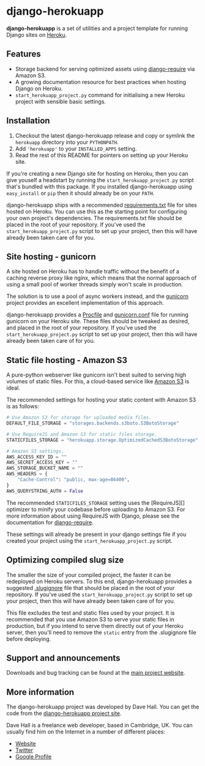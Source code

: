 django-herokuapp
==============

**django-herokuapp** is a set of utilities and a project template for running Django sites on [Heroku][].

[Heroku]: http://www.heroku.com/


Features
--------

*   Storage backend for serving optimized assets using [django-require][] via Amazon S3.
*   A growing documentation resource for best practices when hosting Django on Heroku.
*   `start_herokuapp_project.py` command for initialising a new Heroku project with sensible basic settings. 

[django-require]: https://github.com/etianen/django-herokuapp


Installation
------------

1.  Checkout the latest django-herokuapp release and copy or symlink the `herokuapp` directory into your `PYTHONPATH`.
2.  Add `'herokuapp'` to your `INSTALLED_APPS` setting.
3.  Read the rest of this README for pointers on setting up your Heroku site.  

If you're creating a new Django site for hosting on Heroku, then you can give youself a headstart by running
the `start_herokuapp_project.py` script that's bundled with this package. If you installed django-herokuapp using
`easy_install` or `pip` then it should already be on your `PATH`.

django-herokuapp ships with a recommended [requirements.txt][] file for sites hosted on Heroku. You can use this as
the starting point for configuring your own project's dependencies. The requirements.txt file should be placed in the
root of your repository. If you've used the `start_herokuapp_project.py` script to set up your project, then this
will have already been taken care of for you.

[requirements.txt]: https://raw.github.com/etianen/django-herokuapp/master/herokuapp/project_template/requirements.txt


Site hosting - gunicorn
-----------------------

A site hosted on Heroku has to handle traffic without the benefit of a caching reverse proxy like nginx, which means
that the normal approach of using a small pool of worker threads simply won't scale in production.

The solution is to use a pool of async workers instead, and the [gunicorn][] project provides an excellent implementation
of this approach. 

[gunicorn]: http://gunicorn.org/

django-herokuapp provides a [Procfile][] and [gunicorn.conf][] file for running gunicorn on your Heroku site. These
files should be tweaked as desired, and placed in the root of your repository. If you've used the `start_herokuapp_project.py`
script to set up your project, then this will have already been taken care of for you.

[Procfile]: https://raw.github.com/etianen/django-herokuapp/master/herokuapp/project_template/Procfile
[gunicorn.conf]: https://raw.github.com/etianen/django-herokuapp/master/herokuapp/project_template/gunicorn.conf


Static file hosting - Amazon S3
-------------------------------

A pure-python webserver like gunicorn isn't best suited to serving high volumes of static files. For this, a cloud-based
service like [Amazon S3][] is ideal.

The recommended settings for hosting your static content with Amazon S3 is as follows:

```python
# Use Amazon S3 for storage for uploaded media files.
DEFAULT_FILE_STORAGE = "storages.backends.s3boto.S3BotoStorage"

# Use RequireJS and Amazon S3 for static files storage.
STATICFILES_STORAGE = "herokuapp.storage.OptimizedCachedS3BotoStorage"

# Amazon S3 settings.
AWS_ACCESS_KEY_ID = ""
AWS_SECRET_ACCESS_KEY = ""
AWS_STORAGE_BUCKET_NAME = ""
AWS_HEADERS = {
    "Cache-Control": "public, max-age=86400",
}
AWS_QUERYSTRING_AUTH = False
```

The recommended `STATICFILES_STORAGE` setting uses the [RequireJS][] optimizer to minify your codebase before
uploading to Amazon S3. For more information about using RequireJS with Django, please see the documentation
for [django-require][].

These settings will already be present in your django settings file if you created your project using
the `start_herokuapp_project.py` script.

[Amazon S3]: http://aws.amazon.com/s3/


Optimizing compiled slug size
-----------------------------

The smaller the size of your compiled project, the faster it can be redeployed on Heroku servers. To this end,
django-herokuapp provides a suggested [.slugignore][] file that should be placed in the root of your repository.
If you've used the `start_herokuapp_project.py` script to set up your project, then this will have already been
taken care of for you.

This file excludes the test and static files used by your project. It is recommended that you use Amazon S3
to serve your static files in production, but if you intend to serve them directly out of your Heroku server,
then you'll need to remove the `static` entry from the .slugignore file before deploying.

[.slugignore]: https://raw.github.com/etianen/django-herokuapp/master/herokuapp/project_template/.slugignore


Support and announcements
-------------------------

Downloads and bug tracking can be found at the [main project website][].

[main project website]: http://github.com/etianen/django-herokuapp
    "django-herokuapp on GitHub"

    
More information
----------------

The django-herokuapp project was developed by Dave Hall. You can get the code
from the [django-herokuapp project site][].

[django-herokuapp project site]: http://github.com/etianen/django-herokuapp
    "django-herokuapp on GitHub"
    
Dave Hall is a freelance web developer, based in Cambridge, UK. You can usually
find him on the Internet in a number of different places:

*   [Website](http://www.etianen.com/ "Dave Hall's homepage")
*   [Twitter](http://twitter.com/etianen "Dave Hall on Twitter")
*   [Google Profile](http://www.google.com/profiles/david.etianen "Dave Hall's Google profile")